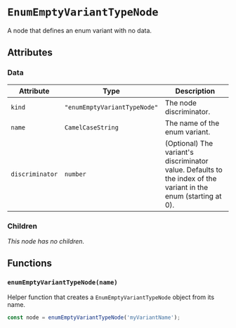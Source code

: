 # `EnumEmptyVariantTypeNode`

A node that defines an enum variant with no data.

## Attributes

### Data

| Attribute       | Type                         | Description                                                                                                     |
| --------------- | ---------------------------- | --------------------------------------------------------------------------------------------------------------- |
| `kind`          | `"enumEmptyVariantTypeNode"` | The node discriminator.                                                                                         |
| `name`          | `CamelCaseString`            | The name of the enum variant.                                                                                   |
| `discriminator` | `number`                     | (Optional) The variant's discriminator value. Defaults to the index of the variant in the enum (starting at 0). |

### Children

_This node has no children._

## Functions

### `enumEmptyVariantTypeNode(name)`

Helper function that creates a `EnumEmptyVariantTypeNode` object from its name.

```ts
const node = enumEmptyVariantTypeNode('myVariantName');
```
